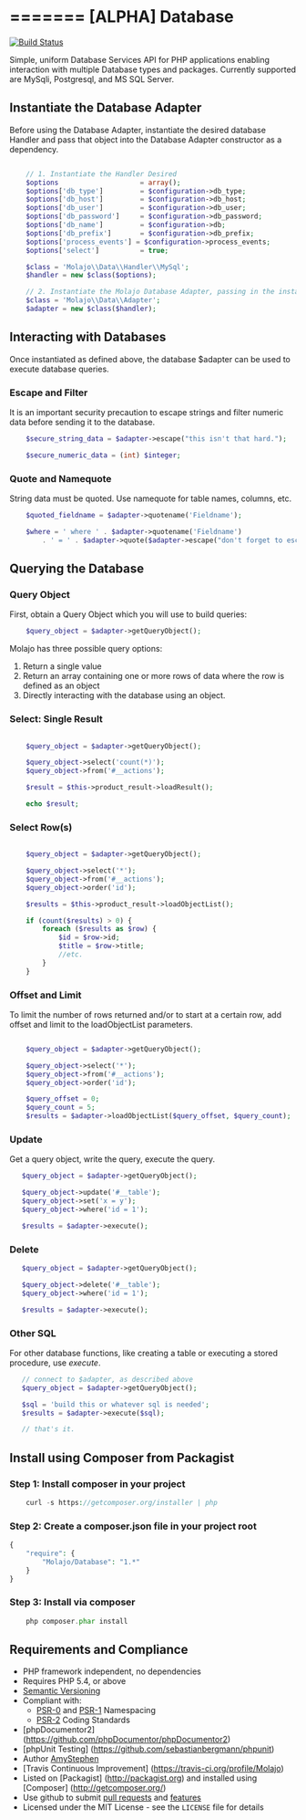 =======
[ALPHA] Database
=======

[![Build Status](https://travis-ci.org/Molajo/Database.png?branch=master)](https://travis-ci.org/Molajo/Database)

Simple, uniform Database Services API for PHP applications enabling interaction with multiple Database types
and packages. Currently supported are MySqli, Postgresql, and MS SQL Server.

## Instantiate the Database Adapter ##

Before using the Database Adapter, instantiate the desired database Handler and pass that object into the
Database Adapter constructor as a dependency.

```php

    // 1. Instantiate the Handler Desired
    $options                    = array();
    $options['db_type']         = $configuration->db_type;
    $options['db_host']         = $configuration->db_host;
    $options['db_user']         = $configuration->db_user;
    $options['db_password']     = $configuration->db_password;
    $options['db_name']         = $configuration->db;
    $options['db_prefix']       = $configuration->db_prefix;
    $options['process_events'] = $configuration->process_events;
    $options['select']          = true;

    $class = 'Molajo\\Data\\Handler\\MySql';
    $handler = new $class($options);

    // 2. Instantiate the Molajo Database Adapter, passing in the instantiated Handler
    $class = 'Molajo\\Data\\Adapter';
    $adapter = new $class($handler);

```

## Interacting with Databases ##

Once instantiated as defined above, the database $adapter can be used to execute database queries.


### Escape and Filter ###

It is an important security precaution to escape strings and filter numeric data before sending it to the database.

```php
    $secure_string_data = $adapter->escape("this isn't that hard.");

    $secure_numeric_data = (int) $integer;
```

### Quote and Namequote ###

String data must be quoted. Use namequote for table names, columns, etc.

```php
    $quoted_fieldname = $adapter->quotename('Fieldname');

    $where = ' where ' . $adapter->quotename('Fieldname')
        . ' = ' . $adapter->quote($adapter->escape("don't forget to escape"));

   ```

## Querying the Database ##

### Query Object ###

First, obtain a Query Object which you will use to build queries:

```php
    $query_object = $adapter->getQueryObject();

```

Molajo has three possible query options:

1. Return a single value
2. Return an array containing one or more rows of data where the row is defined as an object
3. Directly interacting with the database using an object.

### Select: Single Result ###

```php

    $query_object = $adapter->getQueryObject();

    $query_object->select('count(*)');
    $query_object->from('#__actions');

    $result = $this->product_result->loadResult();

    echo $result;

```

### Select Row(s) ###

```php

    $query_object = $adapter->getQueryObject();

    $query_object->select('*');
    $query_object->from('#__actions');
    $query_object->order('id');

    $results = $this->product_result->loadObjectList();

    if (count($results) > 0) {
        foreach ($results as $row) {
            $id = $row->id;
            $title = $row->title;
            //etc.
        }
    }

```

### Offset and Limit ###

To limit the number of rows returned and/or to start at a certain row, add offset and limit to the loadObjectList
parameters.

```php

    $query_object = $adapter->getQueryObject();

    $query_object->select('*');
    $query_object->from('#__actions');
    $query_object->order('id');

    $query_offset = 0;
    $query_count = 5;
    $results = $adapter->loadObjectList($query_offset, $query_count);

```

### Update ###

Get a query object, write the query, execute the query.

```php
   $query_object = $adapter->getQueryObject();

   $query_object->update('#__table');
   $query_object->set('x = y');
   $query_object->where('id = 1');

   $results = $adapter->execute();

```
### Delete ###

```php
   $query_object = $adapter->getQueryObject();

   $query_object->delete('#__table');
   $query_object->where('id = 1');

   $results = $adapter->execute();

```
### Other SQL ###

For other database functions, like creating a table or executing a stored procedure,
use *execute*.

```php
   // connect to $adapter, as described above
   $query_object = $adapter->getQueryObject();

   $sql = 'build this or whatever sql is needed';
   $results = $adapter->execute($sql);

   // that's it.

```


## Install using Composer from Packagist

### Step 1: Install composer in your project

```php
    curl -s https://getcomposer.org/installer | php
```

### Step 2: Create a **composer.json** file in your project root

```php
{
    "require": {
        "Molajo/Database": "1.*"
    }
}
```

### Step 3: Install via composer

```php
    php composer.phar install
```

## Requirements and Compliance
 * PHP framework independent, no dependencies
 * Requires PHP 5.4, or above
 * [Semantic Versioning](http://semver.org/)
 * Compliant with:
    * [PSR-0](https://github.com/php-fig/fig-standards/blob/master/accepted/PSR-0.md) and [PSR-1](https://github.com/php-fig/fig-standards/blob/master/accepted/PSR-1-basic-coding-standard.md) Namespacing
    * [PSR-2](https://github.com/php-fig/fig-standards/blob/master/accepted/PSR-2-coding-style-guide.md) Coding Standards
 * [phpDocumentor2] (https://github.com/phpDocumentor/phpDocumentor2)
 * [phpUnit Testing] (https://github.com/sebastianbergmann/phpunit)
 * Author [AmyStephen](http://twitter.com/AmyStephen)
 * [Travis Continuous Improvement] (https://travis-ci.org/profile/Molajo)
 * Listed on [Packagist] (http://packagist.org) and installed using [Composer] (http://getcomposer.org/)
 * Use github to submit [pull requests](https://github.com/Molajo/Database/pulls) and [features](https://github.com/Molajo/Database/issues)
 * Licensed under the MIT License - see the `LICENSE` file for details
